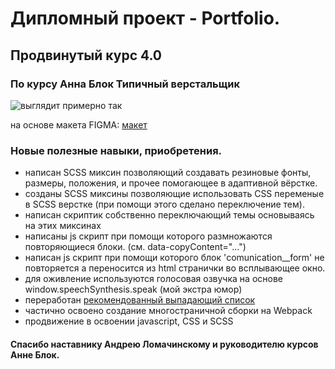 # Дипломный проект - Portfolio. 
## Продвинутый курс 4.0
### По курсу Анна Блок Типичный верстальщик 

![выглядит примерно так](https://illicchpv.github.io/Module02-Diplom/dist/images/preview.jpg)

на основе макета FIGMA: [макет](https://www.figma.com/file/14O7Pt4umh2Xq7wkGOWD3k/portfolio)

### Новые полезные навыки, приобретения.

- написан SCSS миксин позволяющий создавать резиновые фонты, размеры, положения, и прочее помогающее в адаптивной вёрстке.
- созданы SCSS миксины позволяющие использовать CSS переменые в SCSS верстке (при помощи этого сделано переключение тем).
- написан скриптик собственно переключающий темы основываясь на этих миксинах
- написаны js скрипт при помощи которого размножаются повторяющиеся блоки. (см. data-copyContent="...")
- написан js скрипт при помощи которого блок 'comunication__form' не повторяется а переносится из html странички во всплывающее окно.
- для оживление используются голосовая озвучка на основе window.speechSynthesis.speak (мой экстра юмор)
- переработан [рекомендованный выпадающий список](https://codepen.io/robsonklein23/pen/jOYyKVV)
- частично освоено создание многостраничной сборки на Webpack
- продвижение в освоении javascript, CSS и SCSS

#### Спасибо наставнику Андрею Ломачинскому и руководителю курсов Анне Блок.
